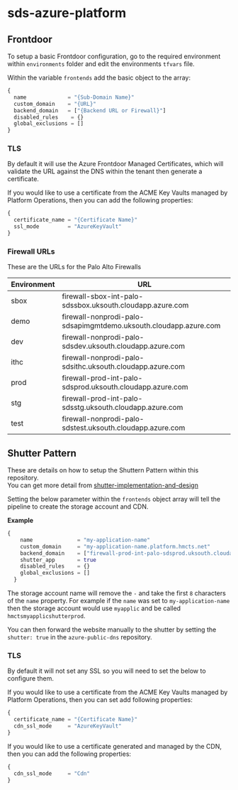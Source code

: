 # sds-azure-platform

## Frontdoor
To setup a basic Frontdoor configuration, go to the required environment within `environments` folder and edit the environments `tfvars` file.

Within the variable `frontends` add the basic object to the array:
```terraform
{
  name             = "{Sub-Domain Name}"
  custom_domain    = "{URL}"
  backend_domain   = ["{Backend URL or Firewall}"]
  disabled_rules    = {}
  global_exclusions = []
}
```

### TLS
By default it will use the Azure Frontdoor Managed Certificates, which will validate the URL against the DNS within the tenant then generate a certificate.

If you would like to use a certificate from the ACME Key Vaults managed by Platform Operations, then you can add the following properties:
```terraform
{
  certificate_name = "{Certificate Name}"
  ssl_mode         = "AzureKeyVault"
}
```

### Firewall URLs
These are the URLs for the Palo Alto Firewalls

| Environment | URL |
| -- | --|
| sbox | firewall-sbox-int-palo-sdssbox.uksouth.cloudapp.azure.com |
|demo | firewall-nonprodi-palo-sdsapimgmtdemo.uksouth.cloudapp.azure.com |
|dev | firewall-nonprodi-palo-sdsdev.uksouth.cloudapp.azure.com |
|ithc | firewall-nonprodi-palo-sdsithc.uksouth.cloudapp.azure.com |
|prod | firewall-prod-int-palo-sdsprod.uksouth.cloudapp.azure.com |
|stg | firewall-prod-int-palo-sdsstg.uksouth.cloudapp.azure.com |
|test | firewall-nonprodi-palo-sdstest.uksouth.cloudapp.azure.com |

## Shutter Pattern
These are details on how to setup the Shuttern Pattern within this repository.<br/>
You can get more detail from [shutter-implementation-and-design](https://hmcts.github.io/ways-of-working/path-to-live/shutter.html#shutter-implementation-and-design)

Setting the below parameter within the `frontends` object array will tell the pipeline to create the storage account and CDN.

**Example**
```terraform
{
    name              = "my-application-name"
    custom_domain     = "my-application-name.platform.hmcts.net"
    backend_domain    = ["firewall-prod-int-palo-sdsprod.uksouth.cloudapp.azure.com"]
    shutter_app       = true
    disabled_rules    = {}
    global_exclusions = []
  }
```

The storage account name will remove the `-` and take the first `8` characters of the `name` property. For example if the `name` was set to `my-application-name` then the storage account would use `myapplic` and be called `hmctsmyapplicshutterprod`.

You can then forward the website manually to the shutter by setting the `shutter: true` in the `azure-public-dns` repository.

### TLS
By default it will not set any SSL so you will need to set the below to configure them.

If you would like to use a certificate from the ACME Key Vaults managed by Platform Operations, then you can set add following properties:
```terraform
{
  certificate_name = "{Certificate Name}"
  cdn_ssl_mode     = "AzureKeyVault"
}
```
If you would like to use a certificate generated and managed by the CDN, then you can add the following properties:
```terraform
{
  cdn_ssl_mode     = "Cdn"
}
```